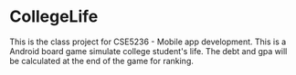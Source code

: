 # CollegeLife
 
This is the class project for CSE5236 - Mobile app development.
This is a Android board game simulate college student's life. The debt and gpa will be calculated at the end of the game for ranking.
